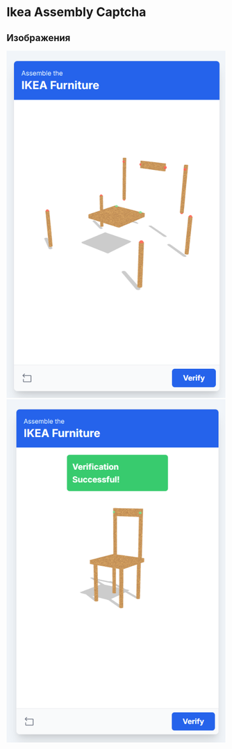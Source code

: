 # Ikea Assembly Captcha

## Изображения

![Разбор](./public/image-1.png)
![Успех](./public/image.png)
